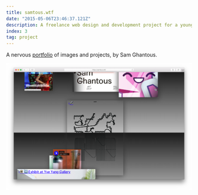 ```yaml
---
title: samtous.wtf
date: "2015-05-06T23:46:37.121Z"
description: A freelance web design and development project for a young architect.
index: 3
tag: project
---
```



A nervous <a href="http://samtous.wtf/" target="_blank">portfolio</a> of images and projects, by Sam Ghantous.

![altcaption](mockup.png)
